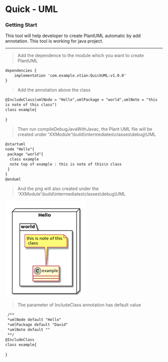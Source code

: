 # Quick - UML
### Getting Start
This tool will help developer to create PlantUML automatic by add annotation. This tool is working for java project.

---
>Add the dependence to the module which you want to create PlantUML
~~~~
dependencies {
    implementation 'com.example.xtian:QuickUML:v1.0.0'
}
~~~~
>Add the annotation above the class
~~~
@IncludeClass(umlNode = "Hello",umlPackage = "world",umlNote = "this is note of this class")
class example{

}
~~~
>Then run compileDebugJavaWithJavac, the Plant UML file will be created under 'XXModule'\build\intermediates\classes\debug\UML
~~~
@startuml
node "Hello"{
 package "world"{
  class example
  note top of example : this is note of this\n class 
 }
}
@enduml
~~~
>And the png will also created under the 'XXModule'\build\intermediates\classes\debug\UML

![avatar](https://github.com/tianxunaicaoke/UML--Creater/blob/master/UMLExample.png)


>The parameter of IncludeClass annotation has default value
~~~
 /**
 *umlNode default "Hello"
 *umlPackage default "David"
 *umlNote default ""
 **/
@IncludeClass
class example{

}
~~~
